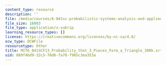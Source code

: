 ```yaml
---
content_type: resource
description: ''
file: /media/courses/6-041sc-probabilistic-systems-analysis-and-applied-probability-fall-2013/889f4bd932c576d6fa78f965c3ea353a_MIT6_041SCF13_Probability_that_3_Pieces_Form_a_Triangle_300k.srt
file_size: 16803
file_type: application/x-subrip
learning_resource_types: []
license: https://creativecommons.org/licenses/by-nc-sa/4.0/
ocw_type: OCWFile
resourcetype: Other
title: MIT6_041SCF13_Probability_that_3_Pieces_Form_a_Triangle_300k.srt
uid: 889f4bd9-32c5-76d6-fa78-f965c3ea353a
---
```

